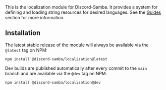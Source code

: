 <p class="lead">
This is the localization module for Discord-Samba. It provides a system for defining and loading string
resources for desired languages. See the <a href="https://discord-samba.github.io/localization/guides/default">Guides</a>
section for more information.
</p>

## Installation
The latest stable release of the module will always be available via the `@latest` tag on NPM:

```
npm install @discord-samba/localization@latest
```

Dev builds are published automatically after every commit to the `main` branch and are available
via the `@dev` tag on NPM.

```
npm install @discord-samba/localization@dev
```